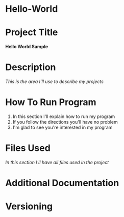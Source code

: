 # Hello-World
# Project Title
**Hello World Sample**
# Description
*This is the area I'll use to describe my projects*
# How To Run Program
1. In this section I'll explain how to run my program
2. If you follow the directions you'll have no problem 
3. I'm glad to see you're interested in my program
# Files Used
*In this section I'll have all files used in the project*
# Additional Documentation
# Versioning
